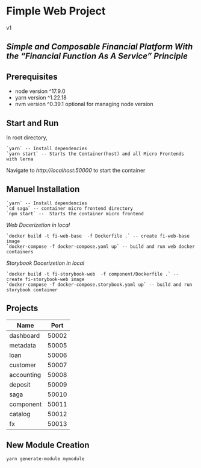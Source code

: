 # Fimple Web Project

v1

## _Simple and Composable Financial Platform With the “Financial Function As A Service” Principle_

## Prerequisites

- node version ^17.9.0
- yarn version ^1.22.18
- nvm version ^0.39.1 optional for managing node version

## Start and Run

In root directory,

```
`yarn` -- Install dependencies
`yarn start` -- Starts the Container(host) and all Micro Frontends with lerna
```

Navigate to _http://localhost:50000_ to start the container

## Manuel Installation

```
`yarn` -- Install dependencies
`cd saga` -- container micro frontend directory
`npm start` --  Starts the container micro frontend
```

_Web Docerizetion in local_

```
`docker build -t fi-web-base  -f Dockerfile .` -- create fi-web-base image
`docker-compose -f docker-compose.yaml up` -- build and run web docker containers
```

_Storybook Docerizetion in local_

```
`docker build -t fi-storybook-web  -f component/Dockerfile .` -- create fi-storybook-web image
`docker-compose -f docker-compose.storybook.yaml up` -- build and run storybook container
```

## Projects

| Name       | Port  |
| ---------- | ----- |
| dashboard  | 50002 |
| metadata   | 50005 |
| loan       | 50006 |
| customer   | 50007 |
| accounting | 50008 |
| deposit    | 50009 |
| saga       | 50010 |
| component  | 50011 |
| catalog    | 50012 |
| fx         | 50013 |

## New Module Creation

```shell
yarn generate-module mymodule
```
